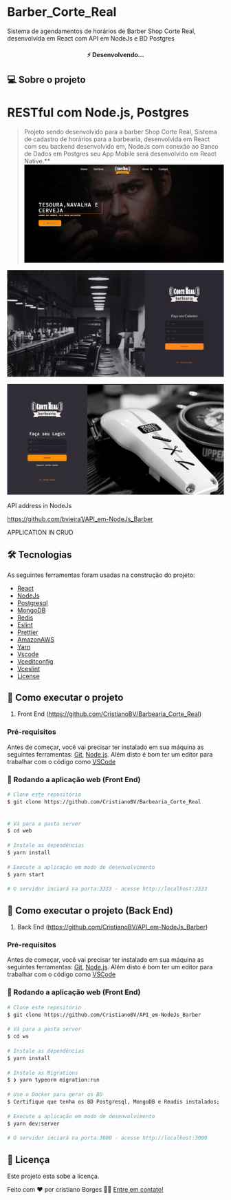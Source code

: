 # Barber_Corte_Real

Sistema de agendamentos de horários de Barber Shop Corte Real, desenvolvida em React com API em NodeJs e BD Postgres

<h4 align="center">
 ⚡️ Desenvolvendo...
</h4>

## 💻 Sobre o projeto

# RESTful com Node.js, Postgres

> Projeto sendo desenvolvido para a barber Shop Corte Real, Sistema de cadastro de horários para a barbearia, desenvolvida em React com seu backend desenvolvido em, NodeJs com conexão ao Banco de Dados em Postgres
> seu App Mobile será desenvolvido em React Native.\*\*
![SignIn Page](https://github.com/CristianoBV/Barbearia_Corte_Real/blob/feature/screen/web03.png)

![SignIn Page](https://github.com/CristianoBV/Barbearia_Corte_Real/blob/feature/screen/web02.png)

![SignIn Page](https://github.com/CristianoBV/Barbearia_Corte_Real/blob/feature/screen/web01.png)


API address in NodeJs

https://github.com/bvieira1/API_em-NodeJs_Barber

APPLICATION IN CRUD

## 🛠 Tecnologias

As seguintes ferramentas foram usadas na construção do projeto:

- [React][reactjs]
- [NodeJs][nodejs]
- [Postgresql][postgresql]
- [MongoDB][mongodb]
- [Redis][redis]
- [Eslint][eslint]
- [Prettier][prettier]
- [AmazonAWS][amazonaws]
- [Yarn][yarn]
- [Vscode][vscode]
- [Vceditconfig][vceditconfig]
- [Vceslint][vceslint]
- [License][license]

## 🚀 Como executar o projeto

1. Front End (https://github.com/CristianoBV/Barbearia_Corte_Real)

### Pré-requisitos

Antes de começar, você vai precisar ter instalado em sua máquina as seguintes ferramentas:
[Git](https://git-scm.com), [Node.js][nodejs].
Além disto é bom ter um editor para trabalhar com o código como [VSCode][vscode]

### 🧭 Rodando a aplicação web (Front End)

```bash
# Clone este repositório
$ git clone https://github.com/CristianoBV/Barbearia_Corte_Real


# Vá para a pasta server
$ cd web

# Instale as dependências
$ yarn install

# Execute a aplicação em modo de desenvolvimento
$ yarn start

# O servidor inciará na porta:3333 - acesse http://localhost:3333
```

## 🚀 Como executar o projeto (Back End)

1. Back End (https://github.com/CristianoBV/API_em-NodeJs_Barber)

### Pré-requisitos

Antes de começar, você vai precisar ter instalado em sua máquina as seguintes ferramentas:
[Git](https://git-scm.com), [Node.js][nodejs].
Além disto é bom ter um editor para trabalhar com o código como [VSCode][vscode]

### 🧭 Rodando a aplicação web (Front End)

```bash
# Clone este repositório
$ git clone https://github.com/CristianoBV/API_em-NodeJs_Barber

# Vá para a pasta server
$ cd ws

# Instale as dependências
$ yarn install

# Instale as Migrations
$ ❯ yarn typeorm migration:run

# Use o Docker para gerar os BD
$ Certifique que tenha os BD Postgresql, MongoDB e Readis instalados;

# Execute a aplicação em modo de desenvolvimento
$ yarn dev:server

# O servidor inciará na porta:3000 - acesse http://localhost:3000
```

## 📝 Licença

Este projeto esta sobe a licença.

Feito com ❤️ por cristiano Borges 👋🏽 [Entre em contato!](https://www.linkedin.com/in/cristianobv/)

[eslint]: https://eslint.org/
[prettier]: https://prettier.io/
[reactjs]: https://reactjs.org
[nodejs]: https://nodejs.org
[postgresql]: https://www.postgresql.org/
[mongodb]: https://www.mongodb.com/
[redis]: https://aws.amazon.com/pt/elasticache/what-is-redis/
[amazonaws]: https://aws.amazon.com/pt/?nc2=h_lg
[yarn]: https://yarnpkg.com/
[vscode]: https://code.visualstudio.com/
[vceditconfig]: https://marketplace.visualstudio.com/items?itemName=EditorConfig.EditorConfig
[license]: https://github.com/CristianoBV/privacy_policy
[vceslint]: https://marketplace.visualstudio.com/items?itemName=dbaeumer.vscode-eslint
